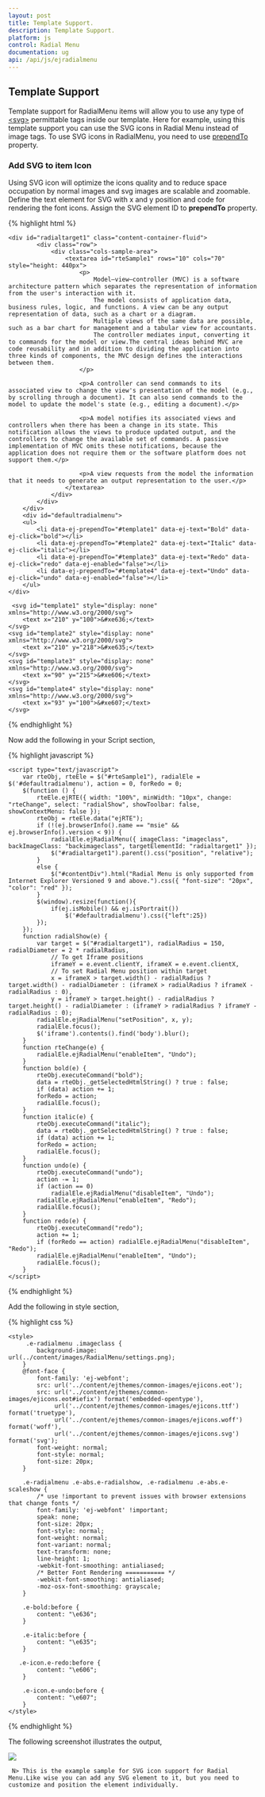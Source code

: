 ```yaml
---
layout: post
title: Template Support.
description: Template Support.
platform: js
control: Radial Menu
documentation: ug
api: /api/js/ejradialmenu
---
```


## Template Support

 Template support for RadialMenu items will allow you to use any type of [\<svg\>](https://developer.mozilla.org/en-US/docs/Web/SVG/Element#SVG_elements) permittable tags inside our template. Here for example, using this template support you can use the SVG icons in Radial Menu instead of image tags. To use SVG icons in RadialMenu, you need to use [prependTo](https://help.syncfusion.com/api/js/ejradialmenu#members:items-prependTo) property.

 ### Add SVG to item Icon

Using SVG icon will optimize the icons quality and to reduce space occupation by normal images and svg images are scalable and zoomable. Define the text element for SVG with x and y position and code for rendering the font icons. Assign the SVG element ID to **prependTo** property.

{% highlight html %}

    <div id="radialtarget1" class="content-container-fluid">
            <div class="row">
                <div class="cols-sample-area">
                    <textarea id="rteSample1" rows="10" cols="70" style="height: 440px">
                        <p>
                            Model–view–controller (MVC) is a software architecture pattern which separates the representation of information from the user's interaction with it.
                            The model consists of application data, business rules, logic, and functions. A view can be any output representation of data, such as a chart or a diagram.
                            Multiple views of the same data are possible, such as a bar chart for management and a tabular view for accountants.
                            The controller mediates input, converting it to commands for the model or view.The central ideas behind MVC are code reusability and in addition to dividing the application into three kinds of components, the MVC design defines the interactions between them.
                        </p>

                        <p>A controller can send commands to its associated view to change the view's presentation of the model (e.g., by scrolling through a document). It can also send commands to the model to update the model's state (e.g., editing a document).</p>

                        <p>A model notifies its associated views and controllers when there has been a change in its state. This notification allows the views to produce updated output, and the controllers to change the available set of commands. A passive implementation of MVC omits these notifications, because the application does not require them or the software platform does not support them.</p>

                        <p>A view requests from the model the information that it needs to generate an output representation to the user.</p>
                    </textarea>
                </div>
            </div>
        </div>
        <div id="defaultradialmenu">
        <ul>
            <li data-ej-prependTo="#template1" data-ej-text="Bold" data-ej-click="bold"></li>
            <li data-ej-prependTo="#template2" data-ej-text="Italic" data-ej-click="italic"></li>
            <li data-ej-prependTo="#template3" data-ej-text="Redo" data-ej-click="redo" data-ej-enabled="false"></li>
            <li data-ej-prependTo="#template4" data-ej-text="Undo" data-ej-click="undo" data-ej-enabled="false"></li>
        </ul>
    </div>

     <svg id="template1" style="display: none" xmlns="http://www.w3.org/2000/svg">
        <text x="210" y="100">&#xe636;</text>
    </svg>
    <svg id="template2" style="display: none" xmlns="http://www.w3.org/2000/svg">
        <text x="210" y="218">&#xe635;</text>
    </svg>
    <svg id="template3" style="display: none" xmlns="http://www.w3.org/2000/svg">
        <text x="90" y="215">&#xe606;</text>
    </svg>
    <svg id="template4" style="display: none" xmlns="http://www.w3.org/2000/svg">
        <text x="93" y="100">&#xe607;</text>
    </svg>
    
{% endhighlight %}

Now add the following in your Script section,

{% highlight javascript %}

    <script type="text/javascript">
        var rteObj, rteEle = $("#rteSample1"), radialEle = $('#defaultradialmenu'), action = 0, forRedo = 0;
        $(function () {
            rteEle.ejRTE({ width: "100%", minWidth: "10px", change: "rteChange", select: "radialShow", showToolbar: false, showContextMenu: false });
            rteObj = rteEle.data("ejRTE");
            if (!(ej.browserInfo().name == "msie" && ej.browserInfo().version < 9)) {
                radialEle.ejRadialMenu({ imageClass: "imageclass", backImageClass: "backimageclass", targetElementId: "radialtarget1" });
				$("#radialtarget1").parent().css("position", "relative");
            }
            else {
                $("#contentDiv").html("Radial Menu is only supported from Internet Explorer Versioned 9 and above.").css({ "font-size": "20px", "color": "red" });
            }
			$(window).resize(function(){
				if(ej.isMobile() && ej.isPortrait())
					$('#defaultradialmenu').css({"left":25})
			});
        });
        function radialShow(e) {
            var target = $("#radialtarget1"), radialRadius = 150, radialDiameter = 2 * radialRadius,
                // To get Iframe positions
                iframeY = e.event.clientY, iframeX = e.event.clientX,
                // To set Radial Menu position within target
                x = iframeX > target.width() - radialRadius ? target.width() - radialDiameter : (iframeX > radialRadius ? iframeX - radialRadius : 0),
                y = iframeY > target.height() - radialRadius ? target.height() - radialDiameter : (iframeY > radialRadius ? iframeY - radialRadius : 0);
            radialEle.ejRadialMenu("setPosition", x, y);
            radialEle.focus();
			$('iframe').contents().find('body').blur();
        }
        function rteChange(e) {
            radialEle.ejRadialMenu("enableItem", "Undo");
        }
        function bold(e) {
            rteObj.executeCommand("bold");
            data = rteObj._getSelectedHtmlString() ? true : false;
            if (data) action += 1;
            forRedo = action;
            radialEle.focus();
        }
        function italic(e) {
            rteObj.executeCommand("italic");
            data = rteObj._getSelectedHtmlString() ? true : false;
            if (data) action += 1;
            forRedo = action;
            radialEle.focus();
        }
        function undo(e) {
            rteObj.executeCommand("undo");
            action -= 1;
            if (action == 0)
                radialEle.ejRadialMenu("disableItem", "Undo");
            radialEle.ejRadialMenu("enableItem", "Redo");
            radialEle.focus();
        }
        function redo(e) {
            rteObj.executeCommand("redo");
            action += 1;
            if (forRedo == action) radialEle.ejRadialMenu("disableItem", "Redo");
            radialEle.ejRadialMenu("enableItem", "Undo");
            radialEle.focus();
        }
    </script>

{% endhighlight %}

Add the following in style section,

{% highlight css %}

    <style>
         .e-radialmenu .imageclass {
            background-image: url(../content/images/RadialMenu/settings.png);
        }
        @font-face {
            font-family: 'ej-webfont';
            src: url('../content/ejthemes/common-images/ejicons.eot');
            src: url('../content/ejthemes/common-images/ejicons.eot#iefix') format('embedded-opentype'), 
                 url('../content/ejthemes/common-images/ejicons.ttf') format('truetype'),
                 url('../content/ejthemes/common-images/ejicons.woff') format('woff'),
                 url('../content/ejthemes/common-images/ejicons.svg') format('svg');
            font-weight: normal;
            font-style: normal;
            font-size: 20px;
        }

        .e-radialmenu .e-abs.e-radialshow, .e-radialmenu .e-abs.e-scaleshow {
            /* use !important to prevent issues with browser extensions that change fonts */
            font-family: 'ej-webfont' !important;
            speak: none;
            font-size: 20px;
            font-style: normal;
            font-weight: normal;
            font-variant: normal;
            text-transform: none;
            line-height: 1;
            -webkit-font-smoothing: antialiased;
            /* Better Font Rendering =========== */
            -webkit-font-smoothing: antialiased;
            -moz-osx-font-smoothing: grayscale;
        }

        .e-bold:before {
            content: "\e636";
        }

        .e-italic:before {
            content: "\e635";
        }

       .e-icon.e-redo:before {
            content: "\e606"; 
        }

        .e-icon.e-undo:before {
            content: "\e607";
        }
    </style>

{% endhighlight %}

The following screenshot illustrates the output,

![](template-support\img1.png)

     N> This is the example sample for SVG icon support for Radial Menu.Like wise you can add any SVG element to it, but you need to customize and position the element individually.  


